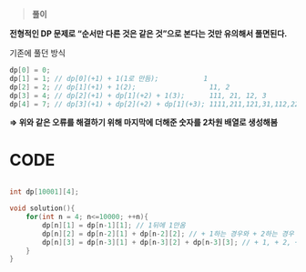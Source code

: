   

> **풀이**

**전형적인 DP 문제로 “순서만 다른 것은 같은 것”으로 본다는 것만 유의해서 풀면된다.**

기존에 풀던 방식

```C
dp[0] = 0;
dp[1] = 1; // dp[0](+1) + 1(1로 만듬);           1
dp[2] = 2; // dp[1](+1) + 1(2);                  11, 2
dp[3] = 4; // dp[2](+1) + dp[1](+2) + 1(3);      111, 21, 12, 3
dp[4] = 7; // dp[3](+1) + dp[2](+2) + dp[1](+3); 1111,211,121,31,112,22,13
```

**⇒ 위와 같은 오류를 해결하기 위해 마지막에 더해준 숫자를 2차원 배열로 생성해봄**

# CODE

```C

int dp[10001][4];

void solution(){
    for(int n = 4; n<=10000; ++n){
        dp[n][1] = dp[n-1][1]; // 1뒤에 1만옴
        dp[n][2] = dp[n-2][1] + dp[n-2][2]; // + 1하는 경우와 + 2하는 경우
        dp[n][3] = dp[n-3][1] + dp[n-3][2] + dp[n-3][3]; // + 1, + 2, + 3;
    }
}
```